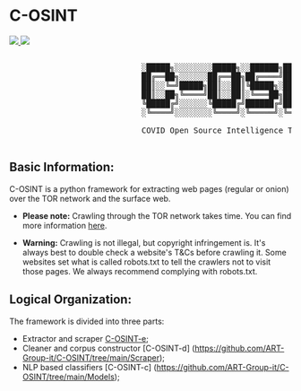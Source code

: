 # C-OSINT

  <a href="https://github.com/SeleniumHQ/selenium">
      <img src="https://img.shields.io/badge/built%20with-Selenium-yellow.svg" />
    </a>
    <a href="https://www.python.org/">
    	<img src="https://img.shields.io/badge/built%20with-Python3-red.svg" />
    </a>

 <pre>

                            ░█████╗░░░░░░░░█████╗░░██████╗██╗███╗░░██╗████████╗
                            ██╔══██╗░░░░░░██╔══██╗██╔════╝██║████╗░██║╚══██╔══╝
                            ██║░░╚═╝█████╗██║░░██║╚█████╗░██║██╔██╗██║░░░██║░░░
                            ██║░░██╗╚════╝██║░░██║░╚═══██╗██║██║╚████║░░░██║░░░
                            ╚█████╔╝░░░░░░╚█████╔╝██████╔╝██║██║░╚███║░░░██║░░░
                            ░╚════╝░░░░░░░░╚════╝░╚═════╝░╚═╝╚═╝░░╚══╝░░░╚═╝░░░

                            COVID Open Source Intelligence Tool for the Dark Web

</pre>

## Basic Information:
C-OSINT is a python framework for extracting web pages (regular or onion) over the TOR network and the surface web.


- **Please note:** Crawling through the TOR network takes time. You can find more information [here](https://www.torproject.org/docs/faq.html.en#WhySlow). 

- **Warning:** Crawling is not illegal, but copyright infringement is. It's always best to double check a website's T&Cs before crawling it. Some websites set what is called robots.txt to tell the crawlers not to visit those pages. We always recommend complying with robots.txt.


## Logical Organization:
The framework is divided into three parts:
- Extractor and scraper [C-OSINT-e](https://github.com/ART-Group-it/C-OSINT/tree/main/Scraper);
- Cleaner and corpus constructor [C-OSINT-d] (https://github.com/ART-Group-it/C-OSINT/tree/main/Scraper);
- NLP based classifiers [C-OSINT-c] (https://github.com/ART-Group-it/C-OSINT/tree/main/Models);


